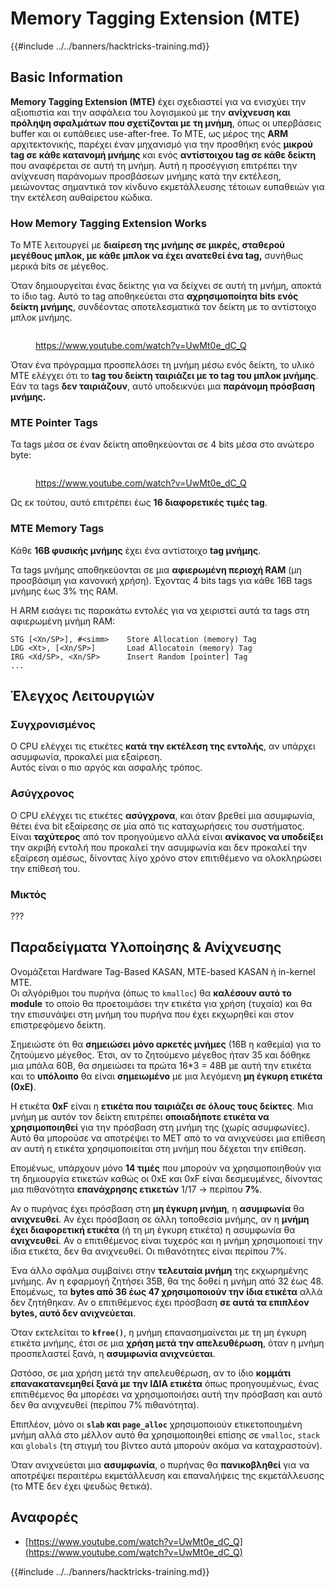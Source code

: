 # Memory Tagging Extension (MTE)

{{#include ../../banners/hacktricks-training.md}}

## Basic Information

**Memory Tagging Extension (MTE)** έχει σχεδιαστεί για να ενισχύει την αξιοπιστία και την ασφάλεια του λογισμικού με την **ανίχνευση και πρόληψη σφαλμάτων που σχετίζονται με τη μνήμη**, όπως οι υπερβάσεις buffer και οι ευπάθειες use-after-free. Το MTE, ως μέρος της **ARM** αρχιτεκτονικής, παρέχει έναν μηχανισμό για την προσθήκη ενός **μικρού tag σε κάθε κατανομή μνήμης** και ενός **αντίστοιχου tag σε κάθε δείκτη** που αναφέρεται σε αυτή τη μνήμη. Αυτή η προσέγγιση επιτρέπει την ανίχνευση παράνομων προσβάσεων μνήμης κατά την εκτέλεση, μειώνοντας σημαντικά τον κίνδυνο εκμετάλλευσης τέτοιων ευπαθειών για την εκτέλεση αυθαίρετου κώδικα.

### **How Memory Tagging Extension Works**

Το MTE λειτουργεί με **διαίρεση της μνήμης σε μικρές, σταθερού μεγέθους μπλοκ, με κάθε μπλοκ να έχει ανατεθεί ένα tag,** συνήθως μερικά bits σε μέγεθος.

Όταν δημιουργείται ένας δείκτης για να δείχνει σε αυτή τη μνήμη, αποκτά το ίδιο tag. Αυτό το tag αποθηκεύεται στα **αχρησιμοποίητα bits ενός δείκτη μνήμης**, συνδέοντας αποτελεσματικά τον δείκτη με το αντίστοιχο μπλοκ μνήμης.

<figure><img src="../../images/image (1202).png" alt=""><figcaption><p><a href="https://www.youtube.com/watch?v=UwMt0e_dC_Q">https://www.youtube.com/watch?v=UwMt0e_dC_Q</a></p></figcaption></figure>

Όταν ένα πρόγραμμα προσπελάσει τη μνήμη μέσω ενός δείκτη, το υλικό MTE ελέγχει ότι το **tag του δείκτη ταιριάζει με το tag του μπλοκ μνήμης**. Εάν τα tags **δεν ταιριάζουν**, αυτό υποδεικνύει μια **παράνομη πρόσβαση μνήμης.**

### MTE Pointer Tags

Τα tags μέσα σε έναν δείκτη αποθηκεύονται σε 4 bits μέσα στο ανώτερο byte:

<figure><img src="../../images/image (1203).png" alt=""><figcaption><p><a href="https://www.youtube.com/watch?v=UwMt0e_dC_Q">https://www.youtube.com/watch?v=UwMt0e_dC_Q</a></p></figcaption></figure>

Ως εκ τούτου, αυτό επιτρέπει έως **16 διαφορετικές τιμές tag**.

### MTE Memory Tags

Κάθε **16B φυσικής μνήμης** έχει ένα αντίστοιχο **tag μνήμης**.

Τα tags μνήμης αποθηκεύονται σε μια **αφιερωμένη περιοχή RAM** (μη προσβάσιμη για κανονική χρήση). Έχοντας 4 bits tags για κάθε 16B tags μνήμης έως 3% της RAM.

Η ARM εισάγει τις παρακάτω εντολές για να χειριστεί αυτά τα tags στη αφιερωμένη μνήμη RAM:
```
STG [<Xn/SP>], #<simm>    Store Allocation (memory) Tag
LDG <Xt>, [<Xn/SP>]       Load Allocatoin (memory) Tag
IRG <Xd/SP>, <Xn/SP>      Insert Random [pointer] Tag
...
```
## Έλεγχος Λειτουργιών

### Συγχρονισμένος

Ο CPU ελέγχει τις ετικέτες **κατά την εκτέλεση της εντολής**, αν υπάρχει ασυμφωνία, προκαλεί μια εξαίρεση.\
Αυτός είναι ο πιο αργός και ασφαλής τρόπος.

### Ασύγχρονος

Ο CPU ελέγχει τις ετικέτες **ασύγχρονα**, και όταν βρεθεί μια ασυμφωνία, θέτει ένα bit εξαίρεσης σε μία από τις καταχωρήσεις του συστήματος. Είναι **ταχύτερος** από τον προηγούμενο αλλά είναι **ανίκανος να υποδείξει** την ακριβή εντολή που προκαλεί την ασυμφωνία και δεν προκαλεί την εξαίρεση αμέσως, δίνοντας λίγο χρόνο στον επιτιθέμενο να ολοκληρώσει την επίθεσή του.

### Μικτός

???

## Παραδείγματα Υλοποίησης & Ανίχνευσης

Ονομάζεται Hardware Tag-Based KASAN, MTE-based KASAN ή in-kernel MTE.\
Οι αλγόριθμοι του πυρήνα (όπως το `kmalloc`) θα **καλέσουν αυτό το module** το οποίο θα προετοιμάσει την ετικέτα για χρήση (τυχαία) και θα την επισυνάψει στη μνήμη του πυρήνα που έχει εκχωρηθεί και στον επιστρεφόμενο δείκτη.

Σημειώστε ότι θα **σημειώσει μόνο αρκετές μνήμες** (16B η καθεμία) για το ζητούμενο μέγεθος. Έτσι, αν το ζητούμενο μέγεθος ήταν 35 και δόθηκε μια μπάλα 60B, θα σημειώσει τα πρώτα 16\*3 = 48B με αυτή την ετικέτα και το **υπόλοιπο** θα είναι **σημειωμένο** με μια λεγόμενη **μη έγκυρη ετικέτα (0xE)**.

Η ετικέτα **0xF** είναι η **ετικέτα που ταιριάζει σε όλους τους δείκτες**. Μια μνήμη με αυτόν τον δείκτη επιτρέπει **οποιαδήποτε ετικέτα να χρησιμοποιηθεί** για την πρόσβαση στη μνήμη της (χωρίς ασυμφωνίες). Αυτό θα μπορούσε να αποτρέψει το MET από το να ανιχνεύσει μια επίθεση αν αυτή η ετικέτα χρησιμοποιείται στη μνήμη που δέχεται την επίθεση.

Επομένως, υπάρχουν μόνο **14 τιμές** που μπορούν να χρησιμοποιηθούν για τη δημιουργία ετικετών καθώς οι 0xE και 0xF είναι δεσμευμένες, δίνοντας μια πιθανότητα **επανάχρησης ετικετών** 1/17 -> περίπου **7%**.

Αν ο πυρήνας έχει πρόσβαση στη **μη έγκυρη μνήμη**, η **ασυμφωνία** θα **ανιχνευθεί**. Αν έχει πρόσβαση σε άλλη τοποθεσία μνήμης, αν η **μνήμη έχει διαφορετική ετικέτα** (ή τη μη έγκυρη ετικέτα) η ασυμφωνία θα **ανιχνευθεί**. Αν ο επιτιθέμενος είναι τυχερός και η μνήμη χρησιμοποιεί την ίδια ετικέτα, δεν θα ανιχνευθεί. Οι πιθανότητες είναι περίπου 7%.

Ένα άλλο σφάλμα συμβαίνει στην **τελευταία μνήμη** της εκχωρημένης μνήμης. Αν η εφαρμογή ζητήσει 35B, θα της δοθεί η μνήμη από 32 έως 48. Επομένως, τα **bytes από 36 έως 47 χρησιμοποιούν την ίδια ετικέτα** αλλά δεν ζητήθηκαν. Αν ο επιτιθέμενος έχει πρόσβαση **σε αυτά τα επιπλέον bytes, αυτό δεν ανιχνεύεται**.

Όταν εκτελείται το **`kfree()`**, η μνήμη επανασημαίνεται με τη μη έγκυρη ετικέτα μνήμης, έτσι σε μια **χρήση μετά την απελευθέρωση**, όταν η μνήμη προσπελαστεί ξανά, η **ασυμφωνία ανιχνεύεται**.

Ωστόσο, σε μια χρήση μετά την απελευθέρωση, αν το ίδιο **κομμάτι επανακατανεμηθεί ξανά με την ΙΔΙΑ ετικέτα** όπως προηγουμένως, ένας επιτιθέμενος θα μπορέσει να χρησιμοποιήσει αυτή την πρόσβαση και αυτό δεν θα ανιχνευθεί (περίπου 7% πιθανότητα).

Επιπλέον, μόνο οι **`slab` και `page_alloc`** χρησιμοποιούν ετικετοποιημένη μνήμη αλλά στο μέλλον αυτό θα χρησιμοποιηθεί επίσης σε `vmalloc`, `stack` και `globals` (τη στιγμή του βίντεο αυτά μπορούν ακόμα να καταχραστούν).

Όταν ανιχνεύεται μια **ασυμφωνία**, ο πυρήνας θα **πανικοβληθεί** για να αποτρέψει περαιτέρω εκμετάλλευση και επαναλήψεις της εκμετάλλευσης (το MTE δεν έχει ψευδώς θετικά).

## Αναφορές

- [https://www.youtube.com/watch?v=UwMt0e_dC_Q](https://www.youtube.com/watch?v=UwMt0e_dC_Q)

{{#include ../../banners/hacktricks-training.md}}
